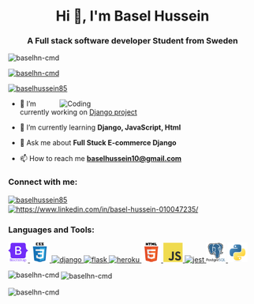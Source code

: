 <h1 align="center">Hi 👋, I'm Basel Hussein</h1>
<h3 align="center">A Full stack software developer Student from Sweden</h3>
<p align="left"> <img src="https://komarev.com/ghpvc/?username=baselhn-cmd&label=Profile%20views&color=0e75b6&style=flat" alt="baselhn-cmd" /> </p>

<p align="left"> <a href="https://github.com/ryo-ma/github-profile-trophy"><img src="https://github-profile-trophy.vercel.app/?username=baselhn-cmd" alt="baselhn-cmd" /></a> </p>

<p align="left"> <a href="https://twitter.com/baselhussein85" target="blank"><img src="https://img.shields.io/twitter/follow/baselhussein85?logo=twitter&style=for-the-badge" alt="baselhussein85" /></a> </p>
<img align="right" alt="Coding" width="400" src="https://cdn.dribbble.com/users/2131993/screenshots/4948736/thoughtworks-gif_dribbble.gif">

- 🔭 I’m currently working on [Django project](https://github.com/baselhn-cmd/django-blog-2)

- 🌱 I’m currently learning **Django, JavaScript, Html**

- 💬 Ask me about **Full Stuck E-commerce Django**

- 📫 How to reach me **baselhussein10@gmail.com**

<h3 align="left">Connect with me:</h3>
<p align="left">
<a href="https://twitter.com/baselhussein85" target="blank"><img align="center" src="https://raw.githubusercontent.com/rahuldkjain/github-profile-readme-generator/master/src/images/icons/Social/twitter.svg" alt="baselhussein85" height="30" width="40" /></a>
<a href="https://linkedin.com/in/https://www.linkedin.com/in/basel-hussein-010047235/" target="blank"><img align="center" src="https://raw.githubusercontent.com/rahuldkjain/github-profile-readme-generator/master/src/images/icons/Social/linked-in-alt.svg" alt="https://www.linkedin.com/in/basel-hussein-010047235/" height="30" width="40" /></a>
</p>





<h3 align="left">Languages and Tools:</h3>
<p align="left"> <a href="https://getbootstrap.com" target="_blank" rel="noreferrer"> <img src="https://raw.githubusercontent.com/devicons/devicon/master/icons/bootstrap/bootstrap-plain-wordmark.svg" alt="bootstrap" width="40" height="40"/> </a> <a href="https://www.w3schools.com/css/" target="_blank" rel="noreferrer"> <img src="https://raw.githubusercontent.com/devicons/devicon/master/icons/css3/css3-original-wordmark.svg" alt="css3" width="40" height="40"/> </a> <a href="https://www.djangoproject.com/" target="_blank" rel="noreferrer"> <img src="https://cdn.worldvectorlogo.com/logos/django.svg" alt="django" width="40" height="40"/> </a> <a href="https://flask.palletsprojects.com/" target="_blank" rel="noreferrer"> <img src="https://www.vectorlogo.zone/logos/pocoo_flask/pocoo_flask-icon.svg" alt="flask" width="40" height="40"/> </a> <a href="https://heroku.com" target="_blank" rel="noreferrer"> <img src="https://www.vectorlogo.zone/logos/heroku/heroku-icon.svg" alt="heroku" width="40" height="40"/> </a> <a href="https://www.w3.org/html/" target="_blank" rel="noreferrer"> <img src="https://raw.githubusercontent.com/devicons/devicon/master/icons/html5/html5-original-wordmark.svg" alt="html5" width="40" height="40"/> </a> <a href="https://developer.mozilla.org/en-US/docs/Web/JavaScript" target="_blank" rel="noreferrer"> <img src="https://raw.githubusercontent.com/devicons/devicon/master/icons/javascript/javascript-original.svg" alt="javascript" width="40" height="40"/> </a> <a href="https://jestjs.io" target="_blank" rel="noreferrer"> <img src="https://www.vectorlogo.zone/logos/jestjsio/jestjsio-icon.svg" alt="jest" width="40" height="40"/> </a> <a href="https://www.postgresql.org" target="_blank" rel="noreferrer"> <img src="https://raw.githubusercontent.com/devicons/devicon/master/icons/postgresql/postgresql-original-wordmark.svg" alt="postgresql" width="40" height="40"/> </a> <a href="https://www.python.org" target="_blank" rel="noreferrer"> <img src="https://raw.githubusercontent.com/devicons/devicon/master/icons/python/python-original.svg" alt="python" width="40" height="40"/> </a> </p>

<p><img align="left" src="https://github-readme-stats.vercel.app/api/top-langs?username=baselhn-cmd&show_icons=true&locale=en&layout=compact" alt="baselhn-cmd" /></p>

<p>&nbsp;<img align="center" src="https://github-readme-stats.vercel.app/api?username=baselhn-cmd&show_icons=true&locale=en" alt="baselhn-cmd" /></p>

<p><img align="center" src="https://github-readme-streak-stats.herokuapp.com/?user=baselhn-cmd&" alt="baselhn-cmd" /></p>
